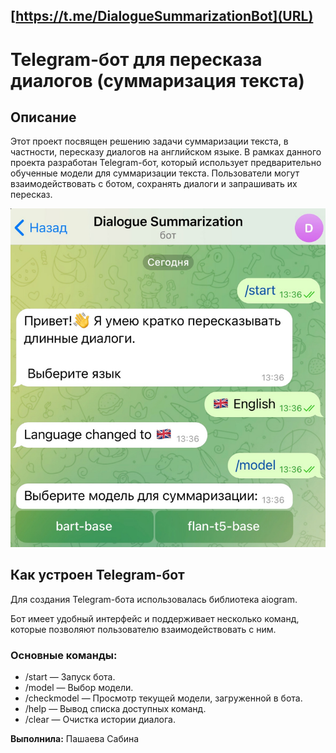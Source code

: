 ## [https://t.me/DialogueSummarizationBot](URL)
# **Telegram-бот для пересказа диалогов (суммаризация текста)**
## **Описание**

Этот проект посвящен решению задачи суммаризации текста, в частности, пересказу диалогов на английском языке. В рамках данного проекта разработан Telegram-бот, который использует предварительно обученные модели для суммаризации текста. Пользователи могут взаимодействовать с ботом, сохранять диалоги и запрашивать их пересказ.

![Image alt](https://github.com/Sabiaip1/Dialogue-Summarization-Telegram-Bot/raw/main/images/01.png)

## **Как устроен Telegram-бот**

Для создания Telegram-бота использовалась библиотека aiogram. 

Бот имеет удобный интерфейс и поддерживает несколько команд, которые позволяют пользователю взаимодействовать с ним. 

### **Основные команды:**

- /start — Запуск бота.  
- /model — Выбор модели. 
- /checkmodel — Просмотр текущей модели, загруженной в бота. 
- /help — Вывод списка доступных команд.
- /clear — Очистка истории диалога.

**Выполнила:** Пашаева Сабина
